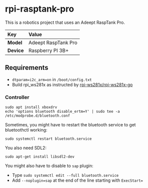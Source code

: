 # rpi-rasptank-pro

This is a robotics project that uses an Adeept RaspTank Pro.

| Key        | Value |
|:---------- |:----- |
| **Model**  | Adeept RaspTank Pro
| **Device** | Raspberry PI 3B+


## Requirements

- `dtparam=i2c_arm=on` in `/boot/config.txt`
- Build rpi_ws281x as instructed by [rpi-ws281x/rpi-ws281x-go](https://github.com/rpi-ws281x/rpi-ws281x-go)


### Controller

```
sudo apt install xboxdrv
echo 'options bluetooth disable_ertm=Y' | sudo tee -a /etc/modprobe.d/bluetooth.conf
```

Sometimes, you might have to restart the bluetooth service to get bluetoothctl working:
```
sudo systemctl restart bluetooth.service
```

You also need SDL2:
```
sudo apt-get install libsdl2-dev
```

You might also have to disable to `sap` plugin:
- Type `sudo systemctl edit --full bluetooth.service`
- Add `--noplugin=sap` at the end of the line starting with `ExecStart=`